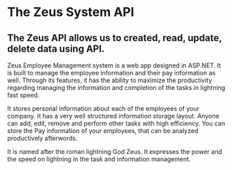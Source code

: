 <h1>The Zeus System API</h1>

<h2>The Zeus API allows us to created, read, update, delete data using API.</h2>

<p>
Zeus Employee Management system is a web app designed in ASP.NET. It is built to manage the employee information and their pay information as well. Through its features, it has the ability to maximize the productivity regarding managing the information and completion of the tasks in lightning fast speed.

It stores personal information about each of the employees of your company. It has a very well structured information storage layout. Anyone can add, edit, remove and perform other tasks with high efficiency. You can store the Pay information of your employees, that can be analyzed productively afterwords.

It is named after the roman lightning God Zeus. It expresses the power and the speed on lightning in the task and information management. </p>